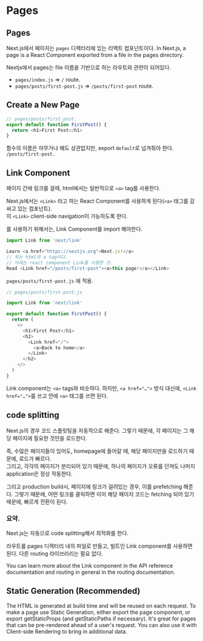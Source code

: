 # Pages

## Pages

Next.js에서 페이지는  `pages` 디렉터리에 있는 리액트 컴포넌트이다. 
In Next.js, a page is a React Component exported from a file in the pages directory.

Nextjs에서 pages는  file 이름을 기반으로 하는 라우트와 관련이 되어있다.  

- `pages/index.js`  => `/` route.
- `pages/posts/first-post.js` => `/posts/first-post` route.


## Create a New Page

```js
// pages/posts/first-post.
export default function FirstPost() {
  return <h1>First Post</h1>
}
```

함수의 이름은 아무거나 해도 상관없지만, export `default`로 넘겨줘야 한다. `/posts/first-post.`

## Link Component

페이지 간에 링크를 걸때, html에서는 일반적으로 `<a>` tag를 사용한다. 

Next.js에서는 `<Link>` 라고 하는 React Component를 사용하게 된다(`<a>` 태그를 감싸고 있는 컴포넌트).  
이 `<Link>` client-side navigation이 가능하도록 한다. 

<Link>를 사용하기 위해서는, Link Component를 import 해야한다. 

```js
import Link from 'next/link'
```

```js
Learn <a href="https://nextjs.org">Next.js!</a>
// 위는 html의 a tag이다. 
// 아래는 react component Link를 사용한 것.
Read <Link href="/posts/first-post"><a>this page!</a></Link>
```

`pages/posts/first-post.js` 에 적용.

```js
// pages/posts/first-post.js

import Link from 'next/link'

export default function FirstPost() {
  return (
    <>
      <h1>First Post</h1>
      <h2>
        <Link href="/">
          <a>Back to home</a>
        </Link>
      </h2>
    </>
  )
}
```

Link component는 `<a>` tags와 비슷하다. 하지만, `<a href="…">` 방식 대신에,  `<Link href="…">`를 쓰고 안에  `<a>` 태그를 쓰면 된다.


## code splitting

Next.js의 경우 코드 스플릿팅을 자동적으로 해준다. 그렇기 때문에, 각 페이지는 그 해당 페이지에 필요한 것만을 로드한다. 

즉, 수많은 페이지들이 있어도, homepage에 들어갈 때, 해당 페이지만을 로드하기 때문에, 로드가 빠르다.  
그리고, 각각의 페이지가 분리되어 있기 때문에, 하나의 페이지가 오류를 던져도 나머지 application은 정상 작동한다. 

그리고 production build시, 페이지에 링크가 걸려있는 경우, 이를 prefetching 해준다. 그렇기 때문에, 어떤 링크를 클릭하면 이미 해당 페이지 코드는 fetching 되어 있기 때문에, 빠르게 전환이 된다. 

### 요약.
Next.js는 자동으로 code splitting해서 최적화를 한다. 

라우트를 pages 디렉터리 내의 파일로 만들고, 빌트인 Link component를 사용하면 된다. 다른 routing 라이브러리는 필요 없다. 

You can learn more about the Link component in the API reference documentation and routing in general in the routing documentation.

## Static Generation (Recommended)
 The HTML is generated at build time and will be reused on each request. To make a page use Static Generation, either export the page component, or export getStaticProps (and getStaticPaths if necessary). It's great for pages that can be pre-rendered ahead of a user's request. You can also use it with Client-side Rendering to bring in additional data.